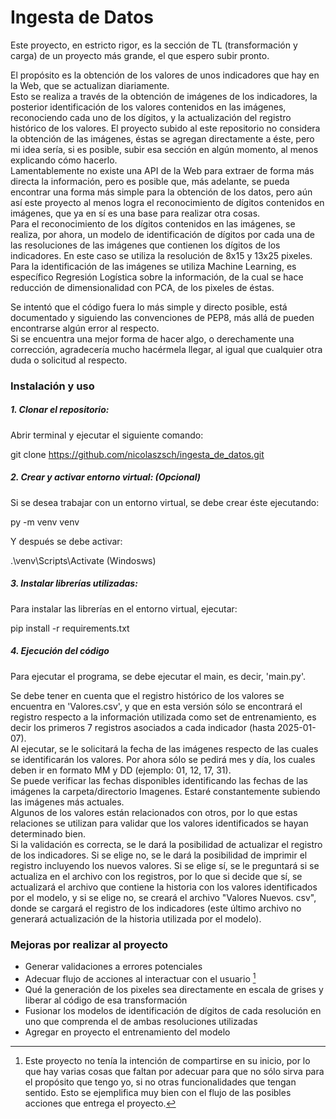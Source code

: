 # Ingesta de Datos

Este proyecto, en estricto rigor, es la sección de TL (transformación y carga) de un proyecto más grande, el que espero subir pronto.  
  
El propósito es la obtención de los valores de unos indicadores que hay en la Web, que se actualizan diariamente.  
Esto se realiza a través de la obtención de imágenes de los indicadores, la posterior identificación de los valores contenidos en las imágenes, reconociendo cada uno de los dígitos, y la actualización del registro histórico de los valores. El proyecto subido al este repositorio no considera la obtención de las imágenes, éstas se agregan directamente a éste, pero mi idea sería, si es posible, subir esa sección en algún momento, al menos explicando cómo hacerlo.  
Lamentablemente no existe una API de la Web para extraer de forma más directa la información, pero es posible que, más adelante, se pueda encontrar una forma más simple para la obtención de los datos, pero aún así este proyecto al menos logra el reconocimiento de dígitos contenidos en imágenes, que ya en sí es una base para realizar otra cosas.  
Para el reconocimiento de los dígitos contenidos en las imágenes, se realiza, por ahora, un modelo de identificación de dígitos por cada una de las resoluciones de las imágenes que contienen los dígitos de los indicadores. En este caso se utiliza la resolución de 8x15 y 13x25 pixeles. Para la identificación de las imágenes se utiliza Machine Learning, es específico Regresión Logística sobre la información, de la cual se hace reducción de dimensionalidad con PCA, de los pixeles de éstas.  
  
Se intentó que el código fuera lo más simple y directo posible, está documentado y siguiendo las convenciones de PEP8, más allá de pueden encontrarse algún error al respecto.  
Si se encuentra una mejor forma de hacer algo, o derechamente una corrección, agradecería mucho hacérmela llegar, al igual que cualquier otra duda o solicitud al respecto.  
  
### Instalación y uso

##### 1. Clonar el repositorio:

Abrir terminal y ejecutar el siguiente comando:

git clone https://github.com/nicolaszsch/ingesta_de_datos.git

##### 2. Crear y activar entorno virtual: (Opcional)

Si se desea trabajar con un entorno virtual, se debe crear éste ejecutando:

py -m venv venv

Y después se debe activar:

.\venv\Scripts\Activate   (Windosws)

##### 3. Instalar librerías utilizadas:

Para instalar las librerías en el entorno virtual, ejecutar:

pip install -r requirements.txt

##### 4. Ejecución del código

Para ejecutar el programa, se debe ejecutar el main, es decir, 'main.py'.

Se debe tener en cuenta que el registro histórico de los valores se encuentra en 'Valores.csv', y que en esta versión sólo se encontrará el registro respecto a la información utilizada como set de entrenamiento, es decir los primeros 7 registros asociados a cada indicador (hasta 2025-01-07).  
Al ejecutar, se le solicitará la fecha de las imágenes respecto de las cuales se identificarán los valores. Por ahora sólo se pedirá mes y día, los cuales deben ir en formato MM y DD (ejemplo: 01, 12, 17, 31).  
Se puede verificar las fechas disponibles identificando las fechas de las imágenes la carpeta/directorio Imagenes. Estaré constantemente subiendo las imágenes más actuales.  
Algunos de los valores están relacionados con otros, por lo que estas relaciones se utilizan para validar que los valores identificados se hayan determinado bien.  
Si la validación es correcta, se le dará la posibilidad de actualizar el registro de los indicadores. Si se elige no, se le dará la posibilidad de imprimir el registro incluyendo los nuevos valores. Si se elige sí, se le preguntará si se actualiza en el archivo con los registros, por lo que si decide que sí, se actualizará el archivo que contiene la historia con los valores identificados por el modelo, y si se elige no, se creará el archivo "Valores Nuevos. csv", donde se cargará el registro de los indicadores (este último archivo no generará actualización de la historia utilizada por el modelo).  
  
### Mejoras por realizar al proyecto

* Generar validaciones a errores potenciales
* Adecuar flujo de acciones al interactuar con el usuario [^1]
* Qué la generación de los pixeles sea directamente en escala de grises y liberar al código de esa transformación
* Fusionar los modelos de identificación de dígitos de cada resolución en uno que comprenda el de ambas resoluciones utilizadas
* Agregar en proyecto el entrenamiento del modelo

[^1]: Este proyecto no tenía la intención de compartirse en su inicio, por lo que hay varias cosas que faltan por adecuar para que no sólo sirva para el propósito que tengo yo, si no otras funcionalidades que tengan sentido. Esto se ejemplifica muy bien con el flujo de las posibles acciones que entrega el proyecto.
